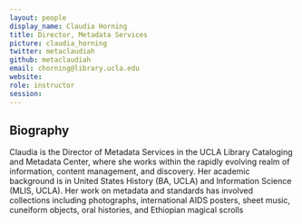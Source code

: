 ```yaml
---
layout: people
display_name: Claudia Horning
title: Director, Metadata Services
picture: claudia_horning
twitter: metaclaudiah
github: metaclaudiah
email: chorning@library.ucla.edu
website:
role: instructor
session:
---
```


## Biography

Claudia is the Director of Metadata Services in the UCLA Library Cataloging and Metadata Center, where she works within the rapidly evolving realm of information, content management, and discovery. Her academic background is in United States History (BA, UCLA) and Information Science (MLIS, UCLA). Her work on metadata and standards has involved collections including photographs, international AIDS posters, sheet music, cuneiform objects, oral histories, and Ethiopian magical scrolls
